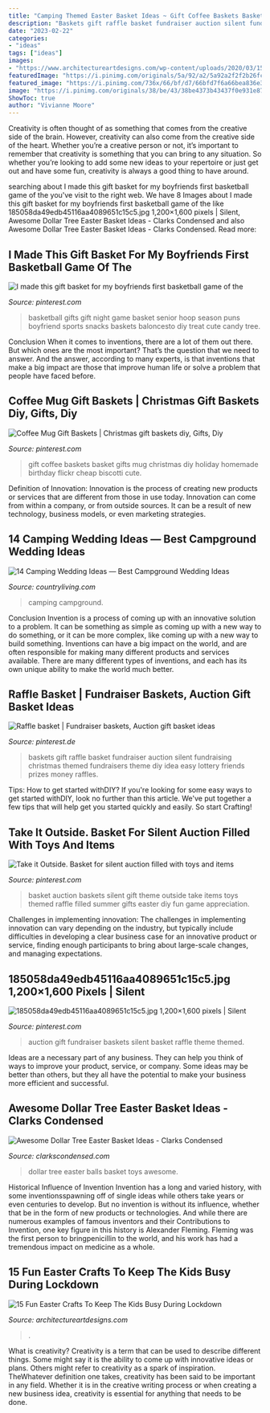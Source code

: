 ```yaml
---
title: "Camping Themed Easter Basket Ideas ~ Gift Coffee Baskets Basket Gifts Mug Christmas Diy Holiday Homemade Birthday Flickr Cheap Biscotti Cute"
description: "Baskets gift raffle basket fundraiser auction silent fundraising christmas themed fundraisers theme diy idea easy lottery friends prizes money raffles"
date: "2023-02-22"
categories:
- "ideas"
tags: ["ideas"]
images:
- "https://www.architectureartdesigns.com/wp-content/uploads/2020/03/15-Fun-Easter-Crafts-To-Keep-The-Kids-Busy-During-Lockdown-9.jpg"
featuredImage: "https://i.pinimg.com/originals/5a/92/a2/5a92a2f2f2b26fc1276a06e00ab6af40.jpg"
featured_image: "https://i.pinimg.com/736x/66/bf/d7/66bfd7f6a66bea836e3ad353926c03ae--basketball-party-senior-night-gifts-basketball.jpg?b=t"
image: "https://i.pinimg.com/originals/38/be/43/38be4373b43437f0e931e87600e1ae63.jpg"
ShowToc: true
author: "Vivianne Moore"
---
```



Creativity is often thought of as something that comes from the creative side of the brain. However, creativity can also come from the creative side of the heart. Whether you’re a creative person or not, it’s important to remember that creativity is something that you can bring to any situation. So whether you’re looking to add some new ideas to your repertoire or just get out and have some fun, creativity is always a good thing to have around.

	

		
searching about I made this gift basket for my boyfriends first basketball game of the you've visit to the right web. We have 8 Images about I made this gift basket for my boyfriends first basketball game of the like 185058da49edb45116aa4089651c15c5.jpg 1,200×1,600 pixels | Silent, Awesome Dollar Tree Easter Basket Ideas - Clarks Condensed and also Awesome Dollar Tree Easter Basket Ideas - Clarks Condensed. Read more:
		
    
## I Made This Gift Basket For My Boyfriends First Basketball Game Of The

<img loading=lazy src="https://i.pinimg.com/736x/66/bf/d7/66bfd7f6a66bea836e3ad353926c03ae--basketball-party-senior-night-gifts-basketball.jpg?b=t" onerror="this.onerror=null;this.src='https://tse4.mm.bing.net/th?id=OIP.jzolhMHnyHOFdDhMXJ49xAHaJ3&amp;pid=15.1';" alt="I made this gift basket for my boyfriends first basketball game of the">

_Source: pinterest.com_

>basketball gifts gift night game basket senior hoop season puns boyfriend sports snacks baskets baloncesto diy treat cute candy tree. 

	

Conclusion
When it comes to inventions, there are a lot of them out there. But which ones are the most important? That’s the question that we need to answer. And the answer, according to many experts, is that inventions that make a big impact are those that improve human life or solve a problem that people have faced before.

    
## Coffee Mug Gift Baskets | Christmas Gift Baskets Diy, Gifts, Diy

<img loading=lazy src="https://i.pinimg.com/originals/38/be/43/38be4373b43437f0e931e87600e1ae63.jpg" onerror="this.onerror=null;this.src='https://tse2.mm.bing.net/th?id=OIP.4ZAv3LFxWgjANOQR7kLvIAHaJ4&amp;pid=15.1';" alt="Coffee Mug Gift Baskets | Christmas gift baskets diy, Gifts, Diy">

_Source: pinterest.com_

>gift coffee baskets basket gifts mug christmas diy holiday homemade birthday flickr cheap biscotti cute. 

	

Definition of Innovation:
Innovation is the process of creating new products or services that are different from those in use today. Innovation can come from within a company, or from outside sources. It can be a result of new technology, business models, or even marketing strategies.

    
## 14 Camping Wedding Ideas — Best Campground Wedding Ideas

<img loading=lazy src="https://hips.hearstapps.com/hmg-prod.s3.amazonaws.com/images/camping-wedding-ideas-1557408959.jpg?crop=1.00xw:0.752xh;0,0.0505xh&amp;resize=1200:*" onerror="this.onerror=null;this.src='https://tse2.mm.bing.net/th?id=OIP.29Kc1FgzA498v_7rDM-TAQHaDt&amp;pid=15.1';" alt="14 Camping Wedding Ideas — Best Campground Wedding Ideas">

_Source: countryliving.com_

>camping campground. 

	

Conclusion
Invention is a process of coming up with an innovative solution to a problem. It can be something as simple as coming up with a new way to do something, or it can be more complex, like coming up with a new way to build something. Inventions can have a big impact on the world, and are often responsible for making many different products and services available. There are many different types of inventions, and each has its own unique ability to make the world much better.

    
## Raffle Basket | Fundraiser Baskets, Auction Gift Basket Ideas

<img loading=lazy src="https://i.pinimg.com/736x/89/67/07/896707c0034f51682a725a6a7b8df8ed.jpg" onerror="this.onerror=null;this.src='https://tse2.mm.bing.net/th?id=OIP.gI8ObvseJKmu0IqQqUApTgHaJn&amp;pid=15.1';" alt="Raffle basket | Fundraiser baskets, Auction gift basket ideas">

_Source: pinterest.de_

>baskets gift raffle basket fundraiser auction silent fundraising christmas themed fundraisers theme diy idea easy lottery friends prizes money raffles. 

	

Tips: How to get started withDIY?
If you're looking for some easy ways to get started withDIY, look no further than this article. We've put together a few tips that will help get you started quickly and easily. So start Crafting!

    
## Take It Outside. Basket For Silent Auction Filled With Toys And Items

<img loading=lazy src="https://i.pinimg.com/736x/73/61/a7/7361a794be6ed2093bb18c726f2d5f94.jpg" onerror="this.onerror=null;this.src='https://tse1.mm.bing.net/th?id=OIP.9ph8_FFMGHN-0aKuK8Fx_QHaJ3&amp;pid=15.1';" alt="Take it Outside. Basket for silent auction filled with toys and items">

_Source: pinterest.com_

>basket auction baskets silent gift theme outside take items toys themed raffle filled summer gifts easter diy fun game appreciation. 

	

Challenges in implementing innovation:
The challenges in implementing innovation can vary depending on the industry, but typically include difficulties in developing a clear business case for an innovative product or service, finding enough participants to bring about large-scale changes, and managing expectations.

    
## 185058da49edb45116aa4089651c15c5.jpg 1,200×1,600 Pixels | Silent

<img loading=lazy src="https://i.pinimg.com/originals/5a/92/a2/5a92a2f2f2b26fc1276a06e00ab6af40.jpg" onerror="this.onerror=null;this.src='https://tse3.mm.bing.net/th?id=OIP.f-Yp9qTbnkadgSROVQrBEQHaJ4&amp;pid=15.1';" alt="185058da49edb45116aa4089651c15c5.jpg 1,200×1,600 pixels | Silent">

_Source: pinterest.com_

>auction gift fundraiser baskets silent basket raffle theme themed. 

	

Ideas are a necessary part of any business. They can help you think of ways to improve your product, service, or company. Some ideas may be better than others, but they all have the potential to make your business more efficient and successful.

    
## Awesome Dollar Tree Easter Basket Ideas - Clarks Condensed

<img loading=lazy src="https://www.clarkscondensed.com/wp-content/uploads/2017/03/IMG_5876-700x933.jpg" onerror="this.onerror=null;this.src='https://tse3.mm.bing.net/th?id=OIP.VvVWnJrsYmFBpEfJ4_8orwHaJ3&amp;pid=15.1';" alt="Awesome Dollar Tree Easter Basket Ideas - Clarks Condensed">

_Source: clarkscondensed.com_

>dollar tree easter balls basket toys awesome. 

	

Historical Influence of Invention
Invention has a long and varied history, with some inventionsspawning off of single ideas while others take years or even centuries to develop. But no invention is without its influence, whether that be in the form of new products or technologies. And while there are numerous examples of famous inventors and their Contributions to Invention, one key figure in this history is Alexander Fleming. Fleming was the first person to bringpenicillin to the world, and his work has had a tremendous impact on medicine as a whole.

    
## 15 Fun Easter Crafts To Keep The Kids Busy During Lockdown

<img loading=lazy src="https://www.architectureartdesigns.com/wp-content/uploads/2020/03/15-Fun-Easter-Crafts-To-Keep-The-Kids-Busy-During-Lockdown-9.jpg" onerror="this.onerror=null;this.src='https://tse3.mm.bing.net/th?id=OIP.A4xFan3P1o8GmzKfkmqaPwHaLM&amp;pid=15.1';" alt="15 Fun Easter Crafts To Keep The Kids Busy During Lockdown">

_Source: architectureartdesigns.com_

>. 

	

What is creativity?
Creativity is a term that can be used to describe different things. Some might say it is the ability to come up with innovative ideas or plans. Others might refer to creativity as a spark of inspiration. TheWhatever definition one takes, creativity has been said to be important in any field. Whether it is in the creative writing process or when creating a new business idea, creativity is essential for anything that needs to be done.

